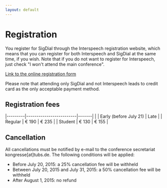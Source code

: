 ```yaml
---
layout: default
---
```


# Registration

You register for SigDial through the Interspeech registration website, which means that you can register for both Interspeech and SigDial at the same time, if you wish. Note that if you do not want to register for Interspeech, just check "I won't attend the main conference". 

[Link to the online registration form](https://register-tubs.de/interspeech)

Please note that attending only SigDial and not Interspeech leads to credit card as the only acceptable payment method.

## Registration fees 

|---------|-------------------------|-------|
|         | Early (before July 21)  | Late  |
| Regular | € 190                   | € 235 |
| Student | € 130                   | € 155 |

## Cancellation

All cancellations must be notified by e-mail to the conference secretariat kongresse[at]tubs.de. The following conditions will be applied:

* Before July 20, 2015: a 25% cancellation fee will be withheld
* Between July 20, 2015 and July 31, 2015: a 50% cancellation fee will be withheld
* After August 1, 2015: no refund